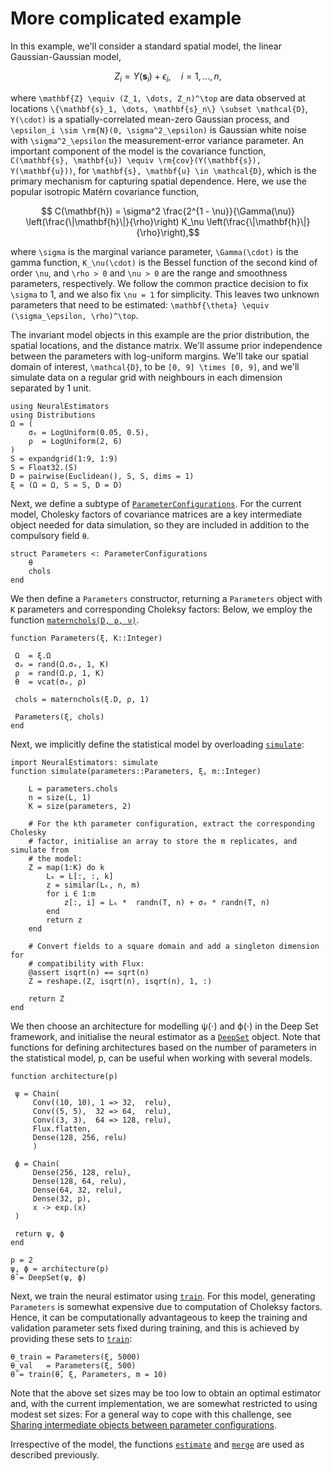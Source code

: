 # More complicated example

In this example, we'll consider a standard spatial model, the linear Gaussian-Gaussian model,

```math
Z_i = Y(\mathbf{s}_i) + \epsilon_i, \quad  i = 1, \dots, n,
```

where ``\mathbf{Z} \equiv (Z_1, \dots, Z_n)^\top`` are data observed at locations ``\{\mathbf{s}_1, \dots, \mathbf{s}_n\} \subset \mathcal{D}``, ``Y(\cdot)`` is a spatially-correlated mean-zero Gaussian process, and ``\epsilon_i \sim \rm{N}(0, \sigma^2_\epsilon)`` is Gaussian white noise with ``\sigma^2_\epsilon`` the measurement-error variance parameter. An important component of the model is the covariance function, ``C(\mathbf{s}, \mathbf{u}) \equiv \rm{cov}(Y(\mathbf{s}), Y(\mathbf{u}))``, for ``\mathbf{s}, \mathbf{u} \in \mathcal{D}``, which is the primary mechanism for capturing spatial dependence. Here, we use the popular isotropic Matérn covariance function,

```math
 C(\mathbf{h}) = \sigma^2 \frac{2^{1 - \nu}}{\Gamma(\nu)} \left(\frac{\|\mathbf{h}\|}{\rho}\right) K_\nu \left(\frac{\|\mathbf{h}\|}{\rho}\right),
```

 where ``\sigma`` is the marginal variance parameter, ``\Gamma(\cdot)`` is the gamma function, ``K_\nu(\cdot)`` is the Bessel function of the second kind of order ``\nu``, and ``\rho > 0`` and ``\nu > 0`` are the range and smoothness parameters, respectively. We follow the common practice decision to fix ``\sigma`` to 1, and we also fix ``\nu = 1`` for simplicity. This leaves two unknown parameters that need to be estimated: ``\mathbf{\theta} \equiv (\sigma_\epsilon, \rho)^\top``.

 The invariant model objects in this example are the prior distribution, the spatial locations, and the distance matrix. We'll assume prior independence between the parameters with log-uniform margins. We'll take our spatial domain of interest, ``\mathcal{D}``, to be ``[0, 9] \times [0, 9]``, and we'll simulate data on a regular grid with neighbours in each dimension separated by 1 unit.

```
using NeuralEstimators
using Distributions
Ω = (
 	σₑ = LogUniform(0.05, 0.5),
	ρ  = LogUniform(2, 6)
)
S = expandgrid(1:9, 1:9)
S = Float32.(S)
D = pairwise(Euclidean(), S, S, dims = 1)
ξ = (Ω = Ω, S = S, D = D)
```

 Next, we define a subtype of [`ParameterConfigurations`](@ref). For the current model, Cholesky factors of covariance matrices are a key intermediate object needed for data simulation, so they are included in addition to the compulsory field `θ`.

```
struct Parameters <: ParameterConfigurations
 	θ
	chols
end
```

We then define a `Parameters` constructor, returning a `Parameters` object with `K` parameters and corresponding Choleksy factors: Below, we employ the function [`maternchols(D, ρ, ν)`](@ref).

```
function Parameters(ξ, K::Integer)

 Ω  = ξ.Ω
 σₑ = rand(Ω.σₑ, 1, K)
 ρ  = rand(Ω.ρ, 1, K)
 θ  = vcat(σₑ, ρ)

 chols = maternchols(ξ.D, ρ, 1)

 Parameters(ξ, chols)
end
```

 Next, we implicitly define the statistical model by overloading [`simulate`](@ref):

```
import NeuralEstimators: simulate
function simulate(parameters::Parameters, ξ, m::Integer)

	L = parameters.chols
	n = size(L, 1)
	K = size(parameters, 2)

	# For the kth parameter configuration, extract the corresponding Cholesky
	# factor, initialise an array to store the m replicates, and simulate from
	# the model:
	Z = map(1:K) do k
		Lₖ = L[:, :, k]
		z = similar(Lₖ, n, m)
		for i ∈ 1:m
			z[:, i] = Lₖ *  randn(T, n) + σₑ * randn(T, n)
		end
		return z
	end

	# Convert fields to a square domain and add a singleton dimension for
	# compatibility with Flux:
	@assert isqrt(n) == sqrt(n)
	Z = reshape.(Z, isqrt(n), isqrt(n), 1, :)  

	return Z
end
```

 We then choose an architecture for modelling ψ(⋅) and ϕ(⋅) in the Deep Set framework, and initialise the neural estimator as a [`DeepSet`](@ref) object. Note that functions for defining architectures based on the number of parameters in the statistical model, p, can be useful when working with several models.

```
function architecture(p)

 ψ = Chain(
	 Conv((10, 10), 1 => 32,  relu),
	 Conv((5, 5),  32 => 64,  relu),
	 Conv((3, 3),  64 => 128, relu),
	 Flux.flatten,
	 Dense(128, 256, relu)
	 )

 ϕ = Chain(
	 Dense(256, 128, relu),
	 Dense(128, 64, relu),
	 Dense(64, 32, relu),
	 Dense(32, p),
	 x -> exp.(x)
 )

 return ψ, ϕ
end

p = 2
ψ, ϕ = architecture(p)
θ̂ = DeepSet(ψ, ϕ)
```

Next, we train the neural estimator using [`train`](@ref). For this model, generating `Parameters` is somewhat expensive due to computation of Choleksy factors. Hence, it can be computationally advantageous to keep the training and validation parameter sets fixed during training, and this is achieved by providing these sets to [`train`](@ref):

```
θ_train = Parameters(ξ, 5000)
θ_val   = Parameters(ξ, 500)
θ̂ = train(θ̂, ξ, Parameters, m = 10)
```

Note that the above set sizes may be too low to obtain an optimal estimator and, with the current implementation, we are somewhat restricted to using modest set sizes: For a general way to cope with this challenge, see [Sharing intermediate objects between parameter configurations](@ref).

Irrespective of the model, the functions [`estimate`](@ref) and [`merge`](@ref) are used as described previously.
